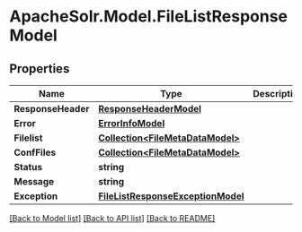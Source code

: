 # ApacheSolr.Model.FileListResponseModel

## Properties

Name | Type | Description | Notes
------------ | ------------- | ------------- | -------------
**ResponseHeader** | [**ResponseHeaderModel**](ResponseHeaderModel.md) |  | [optional] 
**Error** | [**ErrorInfoModel**](ErrorInfoModel.md) |  | [optional] 
**Filelist** | [**Collection&lt;FileMetaDataModel&gt;**](FileMetaDataModel.md) |  | [optional] 
**ConfFiles** | [**Collection&lt;FileMetaDataModel&gt;**](FileMetaDataModel.md) |  | [optional] 
**Status** | **string** |  | [optional] 
**Message** | **string** |  | [optional] 
**Exception** | [**FileListResponseExceptionModel**](FileListResponseExceptionModel.md) |  | [optional] 

[[Back to Model list]](../README.md#documentation-for-models) [[Back to API list]](../README.md#documentation-for-api-endpoints) [[Back to README]](../README.md)

